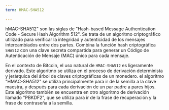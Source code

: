 ```yaml
---
term: HMAC-SHA512

---
```

hMAC-SHA512" son las siglas de "Hash-based Message Authentication Code - Secure Hash Algorithm 512". Se trata de un algoritmo criptográfico utilizado para verificar la integridad y autenticidad de los mensajes intercambiados entre dos partes. Combina la función hash criptográfica `SHA512` con una clave secreta compartida para generar un Código de Autenticación de Mensaje (MAC) único para cada mensaje.

En el contexto de Bitcoin, el uso natural de `HMAC-SHA512` es ligeramente derivado. Este algoritmo se utiliza en el proceso de derivación determinista y jerárquica del árbol de claves criptográficas de un monedero. el algoritmo "HMAC-SHA512" se utiliza principalmente para ir de la semilla a la clave maestra, y después para cada derivación de un par padre a pares hijos. Este algoritmo también se encuentra en otro algoritmo de derivación llamado "PBKDF2", que se utiliza para ir de la frase de recuperación y la frase de contraseña a la semilla.